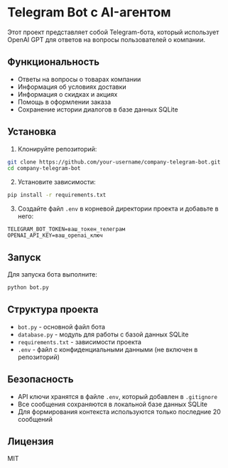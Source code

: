 # Telegram Bot с AI-агентом

Этот проект представляет собой Telegram-бота, который использует OpenAI GPT для ответов на вопросы пользователей о компании.

## Функциональность

- Ответы на вопросы о товарах компании
- Информация об условиях доставки
- Информация о скидках и акциях
- Помощь в оформлении заказа
- Сохранение истории диалогов в базе данных SQLite

## Установка

1. Клонируйте репозиторий:
```bash
git clone https://github.com/your-username/company-telegram-bot.git
cd company-telegram-bot
```

2. Установите зависимости:
```bash
pip install -r requirements.txt
```

3. Создайте файл `.env` в корневой директории проекта и добавьте в него:
```
TELEGRAM_BOT_TOKEN=ваш_токен_телеграм
OPENAI_API_KEY=ваш_openai_ключ
```

## Запуск

Для запуска бота выполните:
```bash
python bot.py
```

## Структура проекта

- `bot.py` - основной файл бота
- `database.py` - модуль для работы с базой данных SQLite
- `requirements.txt` - зависимости проекта
- `.env` - файл с конфиденциальными данными (не включен в репозиторий)

## Безопасность

- API ключи хранятся в файле `.env`, который добавлен в `.gitignore`
- Все сообщения сохраняются в локальной базе данных SQLite
- Для формирования контекста используются только последние 20 сообщений

## Лицензия

MIT